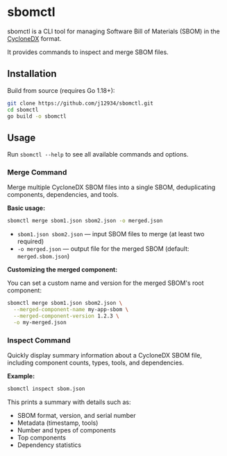 # sbomctl

sbomctl is a CLI tool for managing Software Bill of Materials (SBOM) in the [CycloneDX](https://cyclonedx.org/) format.

It provides commands to inspect and merge SBOM files.

## Installation

Build from source (requires Go 1.18+):

```sh
git clone https://github.com/j12934/sbomctl.git
cd sbomctl
go build -o sbomctl
```

## Usage

Run `sbomctl --help` to see all available commands and options.

### Merge Command

Merge multiple CycloneDX SBOM files into a single SBOM, deduplicating components, dependencies, and tools.

**Basic usage:**

```sh
sbomctl merge sbom1.json sbom2.json -o merged.json
```

- `sbom1.json sbom2.json` — input SBOM files to merge (at least two required)
- `-o merged.json` — output file for the merged SBOM (default: `merged.sbom.json`)

**Customizing the merged component:**

You can set a custom name and version for the merged SBOM's root component:

```sh
sbomctl merge sbom1.json sbom2.json \
  --merged-component-name my-app-sbom \
  --merged-component-version 1.2.3 \
  -o my-merged.json
```

### Inspect Command

Quickly display summary information about a CycloneDX SBOM file, including component counts, types, tools, and dependencies.

**Example:**

```sh
sbomctl inspect sbom.json
```

This prints a summary with details such as:

- SBOM format, version, and serial number
- Metadata (timestamp, tools)
- Number and types of components
- Top components
- Dependency statistics
